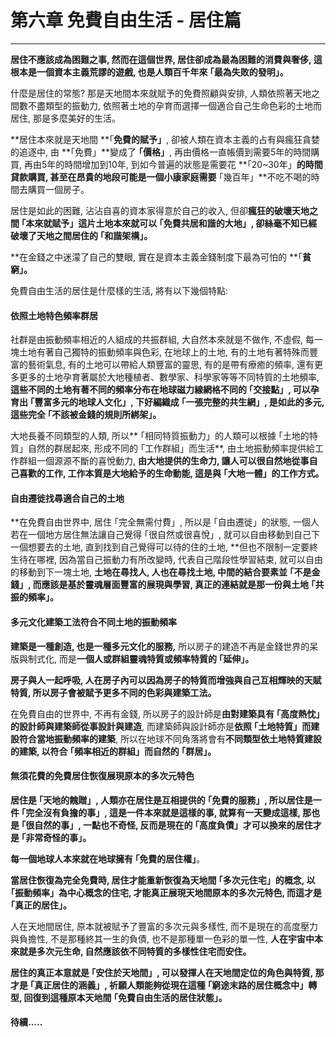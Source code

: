 # 第六章 免費自由生活 - 居住篇

---

**居住不應該成為困難之事, 然而在這個世界, 居住卻成為最為困難的消費與奢侈, 這根本是一個資本主義荒謬的遊戲, 也是人類百千年來 ｢最為失敗的發明」。**

什麼是居住的常態? 那是天地間本來就賦予的免費照顧與安排, 人類依照著天地之間數不盡類型的振動力, 依照著土地的孕育而選擇一個適合自己生命色彩的土地而居住, 那是多麼美好的生活。

**居住本來就是天地間 **｢**免費的賦予」**, 卻被人類在資本主義的占有與瘋狂貪婪的追逐中, 由 **｢免費」**變成了 **｢價格」**, 再由價格一直帳價到需要5年的時間購買, 再由5年的時間增加到10年, 到如今普遍的狀態是需要花 **｢20~30年」**的時間貸款購買, 甚至在昂貴的地段可能是一個小康家庭需要** ｢幾百年」**不吃不喝的時間去購買一個房子。

居住是如此的困難, 沾沾自喜的資本家得意於自己的收入, 但卻**瘋狂的破壞天地之間 ｢本來就賦予」這片土地本來就可以 ｢免費共居和諧的大地」, 卻絲毫不知已經破壞了天地之間居住的 ｢和諧架構」。**

**在金錢之中迷濛了自己的雙眼, 實在是資本主義金錢制度下最為可怕的 **｢**貧窮」。**

免費自由生活的居住是什麼樣的生活, 將有以下幾個特點:

#### 依照土地特色頻率群居

社群是由振動頻率相近的人組成的共振群組, 大自然本來就是不做作, 不虛假, 每一塊土地有著自己獨特的振動頻率與色彩, 在地球上的土地, 有的土地有著特殊而豐富的藝術氣息, 有的土地可以帶給人類豐富的靈思, 有的是帶有療癒的頻率, 還有更多更多的土地孕育著屬於大地種植者、數學家、科學家等等不同特質的土地頻率, **這些不同的土地有著不同的頻率分布在地球磁力線網格不同的 ｢交接點」, 可以孕育出 ｢豐富多元的地球人文化」, 下好編織成 ｢一張完整的共生網」, 是如此的多元, 這些完全 ｢不該被金錢的規則所綁架」。**

大地長養不同類型的人類, 所以** ｢相同特質振動力」的人類可以根據  ｢土地的特質」自然的群居起來, 形成不同的 ｢工作群組」而生活**, 由土地振動頻率提供給工作群組一個源源不斷的喜悅動力, **由大地提供的生命力, 讓人可以很自然地從事自己喜歡的工作, 工作本質是大地給予的生命動能, 這是與 ｢大地一體」的工作方式。**

#### 自由遷徙找尋適合自己的土地

**在免費自由世界中, 居住 ｢完全無需付費」, 所以是 ｢自由遷徙」的狀態, 一個人若在一個地方居住無法讓自己覺得 ｢很自然或很喜悅」, 就可以自由移動到自己下一個想要去的土地, 直到找到自己覺得可以待的住的土地, **但也不限制一定要終生待在哪裡, 因為當自己振動力有所改變時, 代表自己階段性學習結束, 就可以自由的移動到下一塊土地, **土地在尋找人, 人也在尋找土地, 中間的結合要素並 ｢不是金錢」, 而應該是基於靈魂層面豐富的展現與學習, 真正的連結就是那一份與土地 ｢共振的頻率」。**

#### 多元文化建築工法符合不同土地的振動頻率

**建築是一種創造, 也是一種多元文化的服務,** 所以房子的建造不再是金錢世界的呆版與制式化, 而是**一個人或群組靈魂特質或頻率特質的 ｢延伸」。**

**房子與人一起呼吸, 人在房子內可以因為房子的特質而增強與自己互相輝映的天賦特質, 所以房子會被賦予更多不同的色彩與建築工法。**

在免費自由的世界中, 不再有金錢, 所以房子的設計師是**由對建築具有 ｢高度熱忱」的設計師與建築師從事設計與建造**, 而建築師與設計師亦是**依照 ｢土地特質」而建設符合當地振動頻率的建築**, 所以在地球不同角落將會有**不同類型依土地特質建設的建築, 以符合  ｢頻率相近的群組」而自然的 ｢群居」。**

#### 無須花費的免費居住恢復展現原本的多次元特色

**居住是 ｢天地的餽贈」, 人類亦在居住是互相提供的 ｢免費的服務」, 所以居住是一件 ｢完全沒有負擔的事」, 這是一件本來就是這樣的事, 就算有一天變成這樣, 那也是 ｢很自然的事」, 一點也不奇怪, 反而是現在的 ｢高度負債」才可以換來的居住才是 ｢非常奇怪的事」。**

**每一個地球人本來就在地球擁有 ｢免費的居住權」**。

**當居住恢復為完全免費時, 居住才能重新恢復為天地間 ｢多次元住宅」的概念, 以 ｢振動頻率」為中心概念的住宅, 才能真正展現天地間原本的多次元特色, 而這才是 ｢真正的居住」。**

人在天地間居住, 原本就被賦予了豐富的多次元與多樣性, 而不是現在的高度壓力與負擔性, 不是那種終其一生的負債, 也不是那種單一色彩的單一性, **人在宇宙中本來就是多次元生命, 自然應該依不同特質的多樣性住宅而安住。**

**居住的真正本意就是 ｢安住於天地間」, 可以發揮人在天地間定位的角色與特質, 那才是 ｢真正居住的涵義」, 祈願人類能夠從現在這種 ｢窮途末路的居住概念中」轉型, 回復到這種原本天地間 ｢免費自由生活的居住狀態」。**

#### 待續.....



